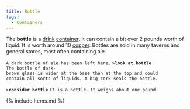 ```yaml
---
title: Bottle
tags:
  - Containers
---
```

The **bottle** is a [drink](Food_%26_Drink#Drink "wikilink")
[container](container "wikilink"). It can contain a bit over 2 pounds
worth of liquid. It is worth around 10 [copper](copper "wikilink").
Bottles are sold in many taverns and general stores, most often
containing ale.

`A dark bottle of ale has been left here.`
`>`**`look at bottle`**
`The bottle of dark-brown glass is wider at the base then at the top and could`
`contain all sorts of liquids. A big cork seals the bottle.`

`>`**`consider bottle`**
`It is a bottle.`
`It weighs about one pound.`

{% include Items.md %}

